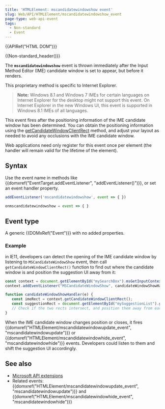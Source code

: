 ```yaml
---
title: 'HTMLElement: mscandidatewindowshow event'
slug: Web/API/HTMLElement/mscandidatewindowshow_event
page-type: web-api-event
tags:
  - Non-standard
  - Event
---
```

{{APIRef("HTML DOM")}}

{{Non-standard_header()}}

The **`mscandidatewindowshow`** event is thrown immediately after the Input Method Editor (IME) candidate window is set to appear, but before it renders.

This proprietary method is specific to Internet Explorer.

> **Note:** Windows 8.1 and Windows 7 IMEs for certain languages on Internet Explorer for the desktop might not support this event. On Internet Explorer in the new Windows UI, this event is supported in Windows 8.1 IMEs of all languages.

This event fires after the positioning information of the IME candidate window has been determined. You can obtain the positioning information using the [getCandidateWindowClientRect](/en-US/docs/Web/API/getCandidateWindowClientRect) method, and adjust your layout as needed to avoid any occlusions with the IME candidate window.

Web applications need only register for this event once per element (the handler will remain valid for the lifetime of the element).

## Syntax

Use the event name in methods like {{domxref("EventTarget.addEventListener", "addEventListener()")}}, or set an event handler property.

```js
addEventListener('mscandidatewindowshow', event => { })

onmscandidatewindowshow = event => { }
```

## Event type

A generic {{DOMxRef("Event")}} with no added properties.

### Example

in IE11, developers can detect the opening of the IME candidate window by listening to `MSCandidateWindowShow` event, then call `getCandidateWindowClientRect()` function to find out where the candidate window is and position the suggestion UI away from it:

```js
const context = document.getElementById("mySearchBox").msGetInputContext();
context.addEventListener("MSCandidateWindowShow", candidateWindowShowHandler);

function candidateWindowShowHandler(e) {
   const imeRect = context.getCandidateWindowClientRect();
   const suggestionRect = document.getElementById("mySuggestionList").getBoundingClientRect();
   // Check if the two rects intersect, and position them away from each other.
}
```

When the IME candidate window changes position or closes, it fires  {{domxref("HTMLElement/mscandidatewindowupdate_event", "mscandidatewindowupdate")}} or {{domxref("HTMLElement/mscandidatewindowhide_event", "mscandidatewindowhide")}} events. Developers could listen to them and shift the suggestion UI accordingly.

## See also

- [Microsoft API extensions](/en-US/docs/Web/API/Microsoft_Extensions)
- Related events: {{domxref("HTMLElement/mscandidatewindowupdate_event", "mscandidatewindowupdate")}} and {{domxref("HTMLElement/mscandidatewindowhide_event", "mscandidatewindowhide")}}
